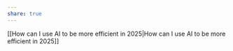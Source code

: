 ```yaml
---
share: true
---
```


[[How can I use AI to be more efficient in 2025|How can I use AI to be more efficient in 2025]]
